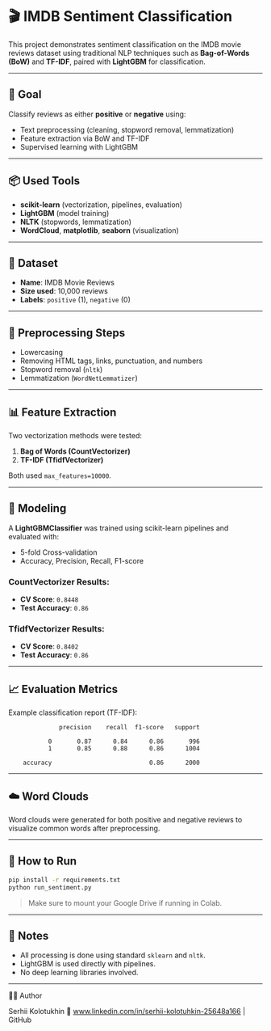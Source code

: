 # 🎬 IMDB Sentiment Classification

This project demonstrates sentiment classification on the IMDB movie reviews dataset using traditional NLP techniques such as **Bag-of-Words (BoW)** and **TF-IDF**, paired with **LightGBM** for classification.

---

## 🧠 Goal

Classify reviews as either **positive** or **negative** using:
- Text preprocessing (cleaning, stopword removal, lemmatization)
- Feature extraction via BoW and TF-IDF
- Supervised learning with LightGBM

---

## 📦 Used Tools

- **scikit-learn** (vectorization, pipelines, evaluation)
- **LightGBM** (model training)
- **NLTK** (stopwords, lemmatization)
- **WordCloud**, **matplotlib**, **seaborn** (visualization)

---

## 📁 Dataset

- **Name**: IMDB Movie Reviews
- **Size used**: 10,000 reviews
- **Labels**: `positive` (1), `negative` (0)

---

## 🔄 Preprocessing Steps

- Lowercasing
- Removing HTML tags, links, punctuation, and numbers
- Stopword removal (`nltk`)
- Lemmatization (`WordNetLemmatizer`)

---

## 📊 Feature Extraction

Two vectorization methods were tested:

1. **Bag of Words (CountVectorizer)**
2. **TF-IDF (TfidfVectorizer)**

Both used `max_features=10000`.

---

## 🚀 Modeling

A **LightGBMClassifier** was trained using scikit-learn pipelines and evaluated with:

- 5-fold Cross-validation
- Accuracy, Precision, Recall, F1-score

### CountVectorizer Results:
- **CV Score**: `0.8448`
- **Test Accuracy**: `0.86`

### TfidfVectorizer Results:
- **CV Score**: `0.8402`
- **Test Accuracy**: `0.86`

---

## 📈 Evaluation Metrics

Example classification report (TF-IDF):

```
              precision    recall  f1-score   support

           0       0.87      0.84      0.86       996
           1       0.85      0.88      0.86      1004

    accuracy                           0.86      2000
```

---

## ☁️ Word Clouds

Word clouds were generated for both positive and negative reviews to visualize common words after preprocessing.

---

## 🧪 How to Run

```bash
pip install -r requirements.txt
python run_sentiment.py
```

> Make sure to mount your Google Drive if running in Colab.

---

## 📝 Notes

- All processing is done using standard `sklearn` and `nltk`.
- LightGBM is used directly with pipelines.
- No deep learning libraries involved.

---

🧑‍💻 Author

Serhii Kolotukhin
📍 www.linkedin.com/in/serhii-kolotuhkin-25648a166 | GitHub
